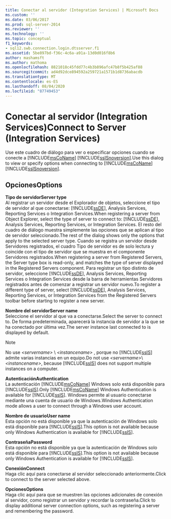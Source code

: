 ```yaml
---
title: Conectar al servidor (Integration Services) | Microsoft Docs
ms.custom: ''
ms.date: 03/06/2017
ms.prod: sql-server-2014
ms.reviewer: ''
ms.technology: ''
ms.topic: conceptual
f1_keywords:
- sql12.swb.connection.login.dtsserver.f1
ms.assetid: 5be897bd-f36c-4c6a-a91a-13d0d016f8b6
author: mashamsft
ms.author: mathoma
ms.openlocfilehash: 8821018c45fdd77c4b3b896afc47b8f5b425af88
ms.sourcegitcommit: ad4d92dce894592a259721a1571b1d8736abacdb
ms.translationtype: MT
ms.contentlocale: es-ES
ms.lasthandoff: 08/04/2020
ms.locfileid: "87749453"
---
```

# <a name="connect-to-server-integration-services"></a><span data-ttu-id="b48fb-102">Conectar al servidor (Integration Services)</span><span class="sxs-lookup"><span data-stu-id="b48fb-102">Connect to Server (Integration Services)</span></span>
  <span data-ttu-id="b48fb-103">Use este cuadro de diálogo para ver o especificar opciones cuando se conecte a [!INCLUDE[msCoName](../includes/msconame-md.md)] [!INCLUDE[ssISnoversion](../includes/ssisnoversion-md.md)].</span><span class="sxs-lookup"><span data-stu-id="b48fb-103">Use this dialog to view or specify options when connecting to [!INCLUDE[msCoName](../includes/msconame-md.md)] [!INCLUDE[ssISnoversion](../includes/ssisnoversion-md.md)].</span></span>  
  
## <a name="options"></a><span data-ttu-id="b48fb-104">Opciones</span><span class="sxs-lookup"><span data-stu-id="b48fb-104">Options</span></span>  
 <span data-ttu-id="b48fb-105">**Tipo de servidor**</span><span class="sxs-lookup"><span data-stu-id="b48fb-105">**Server type**</span></span>  
 <span data-ttu-id="b48fb-106">Al registrar un servidor desde el Explorador de objetos, seleccione el tipo de servidor al que conectarse: [!INCLUDE[ssDE](../includes/ssde-md.md)], Analysis Services, Reporting Services o Integration Services.</span><span class="sxs-lookup"><span data-stu-id="b48fb-106">When registering a server from Object Explorer, select the type of server to connect to: [!INCLUDE[ssDE](../includes/ssde-md.md)], Analysis Services, Reporting Services, or Integration Services.</span></span> <span data-ttu-id="b48fb-107">El resto del cuadro de diálogo muestra simplemente las opciones que se aplican al tipo de servidor seleccionado.</span><span class="sxs-lookup"><span data-stu-id="b48fb-107">The rest of the dialog shows only the options that apply to the selected server type.</span></span> <span data-ttu-id="b48fb-108">Cuando se registra un servidor desde Servidores registrados, el cuadro Tipo de servidor es de solo lectura y coincide con el tipo de servidor que se muestra en el componente Servidores registrados.</span><span class="sxs-lookup"><span data-stu-id="b48fb-108">When registering a server from Registered Servers, the Server type box is read-only, and matches the type of server displayed in the Registered Servers component.</span></span> <span data-ttu-id="b48fb-109">Para registrar un tipo distinto de servidor, seleccione [!INCLUDE[ssDE](../includes/ssde-md.md)], Analysis Services, Reporting Services o Integration Services desde la barra de herramientas Servidores registrados antes de comenzar a registrar un servidor nuevo.</span><span class="sxs-lookup"><span data-stu-id="b48fb-109">To register a different type of server, select [!INCLUDE[ssDE](../includes/ssde-md.md)], Analysis Services, Reporting Services, or Integration Services from the Registered Servers toolbar before starting to register a new server.</span></span>  
  
 <span data-ttu-id="b48fb-110">**Nombre del servidor**</span><span class="sxs-lookup"><span data-stu-id="b48fb-110">**Server name**</span></span>  
 <span data-ttu-id="b48fb-111">Seleccione el servidor al que va a conectarse.</span><span class="sxs-lookup"><span data-stu-id="b48fb-111">Select the server to connect to.</span></span> <span data-ttu-id="b48fb-112">De forma predeterminada, aparecerá la instancia de servidor a la que se ha conectado por última vez.</span><span class="sxs-lookup"><span data-stu-id="b48fb-112">The server instance last connected to is displayed by default.</span></span>  
  
> [!NOTE]  
>  <span data-ttu-id="b48fb-113">No use *\<servername>* \\ *\<instancename>* , porque no [!INCLUDE[ssIS](../includes/ssis-md.md)] admite varias instancias en un equipo.</span><span class="sxs-lookup"><span data-stu-id="b48fb-113">Do not use *\<servername>*\\*\<instancename>*, because [!INCLUDE[ssIS](../includes/ssis-md.md)] does not support multiple instances on a computer.</span></span>  
  
 <span data-ttu-id="b48fb-114">**Autenticación**</span><span class="sxs-lookup"><span data-stu-id="b48fb-114">**Authentication**</span></span>  
 <span data-ttu-id="b48fb-115">La autenticación [!INCLUDE[msCoName](../includes/msconame-md.md)] Windows solo está disponible para [!INCLUDE[ssIS](../includes/ssis-md.md)].</span><span class="sxs-lookup"><span data-stu-id="b48fb-115">Only [!INCLUDE[msCoName](../includes/msconame-md.md)] Windows Authentication is available for [!INCLUDE[ssIS](../includes/ssis-md.md)].</span></span> <span data-ttu-id="b48fb-116">Windows permite al usuario conectarse mediante una cuenta de usuario de Windows.</span><span class="sxs-lookup"><span data-stu-id="b48fb-116">Windows Authentication mode allows a user to connect through a Windows user account.</span></span>  
  
 <span data-ttu-id="b48fb-117">**Nombre de usuario**</span><span class="sxs-lookup"><span data-stu-id="b48fb-117">**User name**</span></span>  
 <span data-ttu-id="b48fb-118">Esta opción no está disponible ya que la autenticación de Windows solo está disponible para [!INCLUDE[ssIS](../includes/ssis-md.md)].</span><span class="sxs-lookup"><span data-stu-id="b48fb-118">This option is not available because only Windows Authentication is available for [!INCLUDE[ssIS](../includes/ssis-md.md)].</span></span>  
  
 <span data-ttu-id="b48fb-119">**Contraseña**</span><span class="sxs-lookup"><span data-stu-id="b48fb-119">**Password**</span></span>  
 <span data-ttu-id="b48fb-120">Esta opción no está disponible ya que la autenticación de Windows solo está disponible para [!INCLUDE[ssIS](../includes/ssis-md.md)].</span><span class="sxs-lookup"><span data-stu-id="b48fb-120">This option is not available because only Windows Authentication is available for [!INCLUDE[ssIS](../includes/ssis-md.md)].</span></span>  
  
 <span data-ttu-id="b48fb-121">**Conexión**</span><span class="sxs-lookup"><span data-stu-id="b48fb-121">**Connect**</span></span>  
 <span data-ttu-id="b48fb-122">Haga clic aquí para conectarse al servidor seleccionado anteriormente.</span><span class="sxs-lookup"><span data-stu-id="b48fb-122">Click to connect to the server selected above.</span></span>  
  
 <span data-ttu-id="b48fb-123">**Opciones**</span><span class="sxs-lookup"><span data-stu-id="b48fb-123">**Options**</span></span>  
 <span data-ttu-id="b48fb-124">Haga clic aquí para que se muestren las opciones adicionales de conexión al servidor, como registrar un servidor y recordar la contraseña.</span><span class="sxs-lookup"><span data-stu-id="b48fb-124">Click to display additional server connection options, such as registering a server and remembering the password.</span></span>  
  
  

